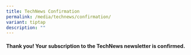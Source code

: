 ```yaml
---
title: TechNews Confirmation
permalink: /media/technews/confirmation/
variant: tiptap
description: ""
---
```

<h4>Thank you! Your subscription to the TechNews newsletter is confirmed.</h4>
<p></p>